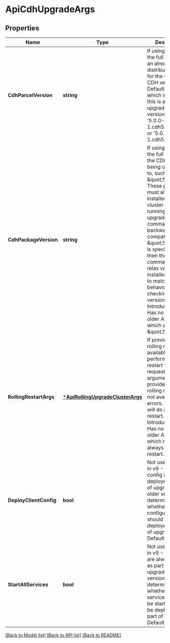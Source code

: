 # ApiCdhUpgradeArgs

## Properties
Name | Type | Description | Notes
------------ | ------------- | ------------- | -------------
**CdhParcelVersion** | **string** | If using parcels, the full version of an already distributed parcel for the next major CDH version. Default is null, which indicates this is a package upgrade. Example versions are: &#39;5.0.0-1.cdh5.0.0.p0.11&#39; or &#39;5.0.2-1.cdh5.0.2.p0.32&#39; | [optional] [default to null]
**CdhPackageVersion** | **string** | If using packages, the full version of the CDH packages being upgraded to, such as \&quot;5.1.2\&quot;. These packages must already be installed on the cluster before running the upgrade command. For backwards compatibility, if \&quot;5.0.0\&quot; is specified here, then the upgrade command will relax validation of installed packages to match v6 behavior, only checking major version. &lt;p&gt; Introduced in v9. Has no effect in older API versions, which assume \&quot;5.0.0\&quot; | [optional] [default to null]
**RollingRestartArgs** | [***ApiRollingUpgradeClusterArgs**](ApiRollingUpgradeClusterArgs.md) | If provided and rolling restart is available, will perform rolling restart with the requested arguments. If provided and rolling restart is not available, errors. If omitted, will do a regular restart. &lt;p&gt; Introduced in v9. Has no effect in older API versions, which must always do a hard restart. | [optional] [default to null]
**DeployClientConfig** | **bool** | Not used starting in v9 - Client config is always deployed as part of upgrade. For older versions, determines whether client configuration should be deployed as part of upgrade. Default is true. | [optional] [default to null]
**StartAllServices** | **bool** | Not used starting in v9 - All servies are always started as part of upgrade. For older versions, determines whether all services should be started should be deployed as part of upgrade. Default is true. | [optional] [default to null]

[[Back to Model list]](../README.md#documentation-for-models) [[Back to API list]](../README.md#documentation-for-api-endpoints) [[Back to README]](../README.md)


